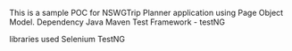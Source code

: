 This is a sample POC for NSWGTrip Planner application using Page Object Model.
Dependency Java Maven
Test Framework - testNG

libraries used Selenium TestNG 


